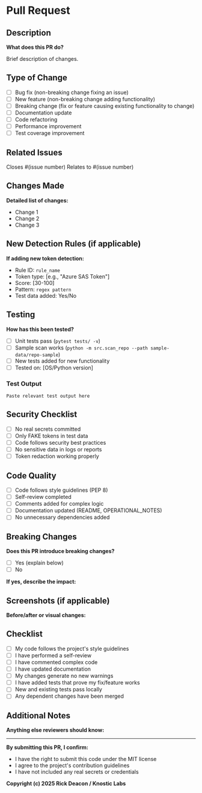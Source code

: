 # Pull Request

## Description

**What does this PR do?**

Brief description of changes.

## Type of Change

- [ ] Bug fix (non-breaking change fixing an issue)
- [ ] New feature (non-breaking change adding functionality)
- [ ] Breaking change (fix or feature causing existing functionality to change)
- [ ] Documentation update
- [ ] Code refactoring
- [ ] Performance improvement
- [ ] Test coverage improvement

## Related Issues

Closes #(issue number)
Relates to #(issue number)

## Changes Made

**Detailed list of changes:**

- Change 1
- Change 2
- Change 3

## New Detection Rules (if applicable)

**If adding new token detection:**

- Rule ID: `rule_name`
- Token type: [e.g., "Azure SAS Token"]
- Score: [30-100]
- Pattern: `regex pattern`
- Test data added: Yes/No

## Testing

**How has this been tested?**

- [ ] Unit tests pass (`pytest tests/ -v`)
- [ ] Sample scan works (`python -m src.scan_repo --path sample-data/repo-sample`)
- [ ] New tests added for new functionality
- [ ] Tested on: [OS/Python version]

### Test Output

```
Paste relevant test output here
```

## Security Checklist

- [ ] No real secrets committed
- [ ] Only FAKE tokens in test data
- [ ] Code follows security best practices
- [ ] No sensitive data in logs or reports
- [ ] Token redaction working properly

## Code Quality

- [ ] Code follows style guidelines (PEP 8)
- [ ] Self-review completed
- [ ] Comments added for complex logic
- [ ] Documentation updated (README, OPERATIONAL_NOTES)
- [ ] No unnecessary dependencies added

## Breaking Changes

**Does this PR introduce breaking changes?**

- [ ] Yes (explain below)
- [ ] No

**If yes, describe the impact:**

## Screenshots (if applicable)

**Before/after or visual changes:**

## Checklist

- [ ] My code follows the project's style guidelines
- [ ] I have performed a self-review
- [ ] I have commented complex code
- [ ] I have updated documentation
- [ ] My changes generate no new warnings
- [ ] I have added tests that prove my fix/feature works
- [ ] New and existing tests pass locally
- [ ] Any dependent changes have been merged

## Additional Notes

**Anything else reviewers should know:**

---

**By submitting this PR, I confirm:**
- I have the right to submit this code under the MIT license
- I agree to the project's contribution guidelines
- I have not included any real secrets or credentials

**Copyright (c) 2025 Rick Deacon / Knostic Labs**
